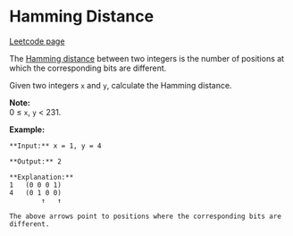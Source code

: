 # Hamming Distance
[Leetcode page](https://leetcode.com/problems/hamming-distance/description)

The [Hamming distance](https://en.wikipedia.org/wiki/Hamming_distance) between
two integers is the number of positions at which the corresponding bits are
different.

Given two integers `x` and `y`, calculate the Hamming distance.

**Note:**  
0  ≤ `x`, `y` < 231.

**Example:**

    
    
    **Input:** x = 1, y = 4
    
    **Output:** 2
    
    **Explanation:**
    1   (0 0 0 1)
    4   (0 1 0 0)
            ↑   ↑
    
    The above arrows point to positions where the corresponding bits are different.
    

